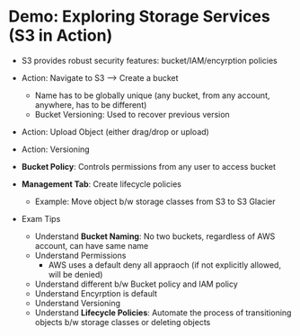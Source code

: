 # Demo: Exploring Storage Services (S3 in Action)

- S3 provides robust security features: bucket/IAM/encyrption policies

- Action: Navigate to S3 --> Create a bucket
	- Name has to be globally unique (any bucket, from any account, anywhere, has to be different)
	- Bucket Versioning: Used to recover previous version 
- Action: Upload Object (either drag/drop or upload)
- Action: Versioning
- **Bucket Policy**: Controls permissions from any user to access bucket
- **Management Tab**: Create lifecycle policies
	- Example: Move object b/w storage classes from S3 to S3 Glacier
- Exam Tips
	- Understand **Bucket Naming**: No two buckets, regardless of AWS account, can have same name
	- Understand Permissions
		- AWS uses a default deny all appraoch (if not explicitly allowed, will be denied)
	- Understand different b/w Bucket policy and IAM policy
	- Understand Encyrption is default
	- Understand Versioning
	- Understand **Lifecycle Policies**: Automate the process of transitioning objects b/w storage classes or deleting objects